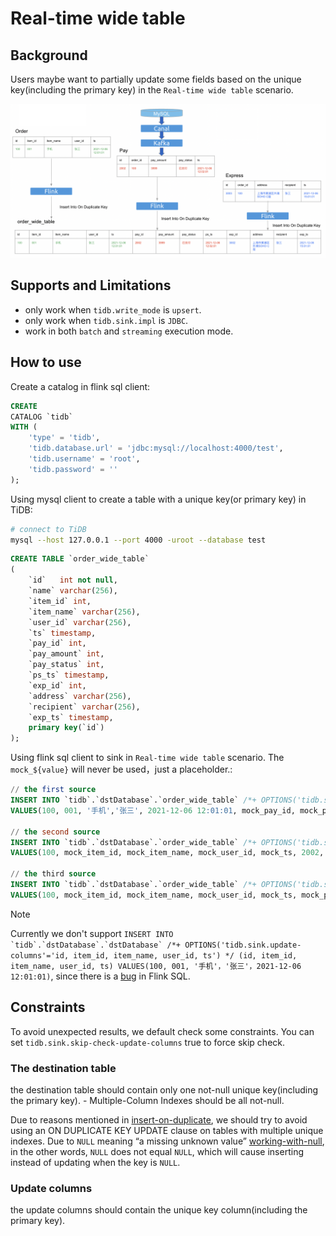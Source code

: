 # Real-time wide table

## Background

Users maybe want to partially update some fields based on the unique key(including the primary key) in the `Real-time wide table` scenario.

![image alt text](design/imgs/real-time-wide-table/Materialized-View.png)

## Supports and Limitations

- only work when `tidb.write_mode` is `upsert`.
- only work when `tidb.sink.impl` is `JDBC`.
- work in both `batch` and `streaming` execution mode.

## How to use

Create a catalog in flink sql client:

```sql
CREATE
CATALOG `tidb`
WITH (
    'type' = 'tidb',
    'tidb.database.url' = 'jdbc:mysql://localhost:4000/test',
    'tidb.username' = 'root',
    'tidb.password' = ''
);
```

Using mysql client to create a table with a unique key(or primary key) in TiDB:

```bash
# connect to TiDB
mysql --host 127.0.0.1 --port 4000 -uroot --database test
```

```sql
CREATE TABLE `order_wide_table`
(
    `id`   int not null,
    `name` varchar(256),
    `item_id` int, 
    `item_name` varchar(256), 
    `user_id` varchar(256), 
    `ts` timestamp,
    `pay_id` int, 
    `pay_amount` int, 
    `pay_status` int, 
    `ps_ts` timestamp,
    `exp_id` int, 
    `address` varchar(256), 
    `recipient` varchar(256), 
    `exp_ts` timestamp, 
    primary key(`id`)
);
```

Using flink sql client to sink in `Real-time wide table` scenario. The `mock_${value}` will never be used，just a placeholder.:

```sql
// the first source
INSERT INTO `tidb`.`dstDatabase`.`order_wide_table` /*+ OPTIONS('tidb.sink.update-columns'='id, item_id, item_name, user_id, ts') */
VALUES(100, 001, '手机','张三', 2021-12-06 12:01:01, mock_pay_id, mock_pay_amount, mock_pay_status, mock_ps_ts, mock_exp_id, mock_address, mock_recipient, mock_exp_ts)

// the second source
INSERT INTO `tidb`.`dstDatabase`.`order_wide_table` /*+ OPTIONS('tidb.sink.update-columns'='id, pay_id, pay_amount, pay_status, ps_ts') */
VALUES(100, mock_item_id, mock_item_name, mock_user_id, mock_ts, 2002, 399, '已支付', 2021-12-06 12:02:01, mock_exp_id, mock_address, mock_recipient, mock_exp_ts)

// the third source
INSERT INTO `tidb`.`dstDatabase`.`order_wide_table` /*+ OPTIONS('tidb.sink.update-columns'='id, exp_id, address, recipient, exp_ts') */
VALUES(100, mock_item_id, mock_item_name, mock_user_id, mock_ts, mock_pay_id, mock_pay_amount, mock_pay_status, mock_ps_ts, 3002, '上海市黄浦区外滩SOHO C座', '张三', 2021-12-06 15:01:01)
```

> [!NOTE]
> Currently we don't support ```INSERT INTO `tidb`.`dstDatabase`.`dstDatabase` /*+ OPTIONS('tidb.sink.update-columns'='id, item_id, item_name, user_id, ts') */ (id, item_id, item_name, user_id, ts)
VALUES(100, 001, '手机'，'张三'，2021-12-06 12:01:01)```, since there is a [bug](https://issues.apache.org/jira/browse/FLINK-27683) in Flink SQL.

## Constraints

To avoid unexpected results, we default check some constraints. You can set `tidb.sink.skip-check-update-columns` true to force skip check.

### The destination table

the destination table should contain only one not-null unique key(including the primary key).
    - Multiple-Column Indexes should be all not-null.

Due to reasons mentioned in [insert-on-duplicate](https://dev.mysql.com/doc/refman/8.0/en/insert-on-duplicate.html), we should try to avoid using an ON DUPLICATE KEY UPDATE clause on tables with multiple unique indexes.
Due to `NULL` meaning “a missing unknown value” [working-with-null](https://dev.mysql.com/doc/refman/8.0/en/working-with-null.html), in the other words, `NULL`  does not equal `NULL`, which will cause inserting instead of updating when the key is `NULL`.

### Update columns

the update columns should contain the unique key column(including the primary key).
